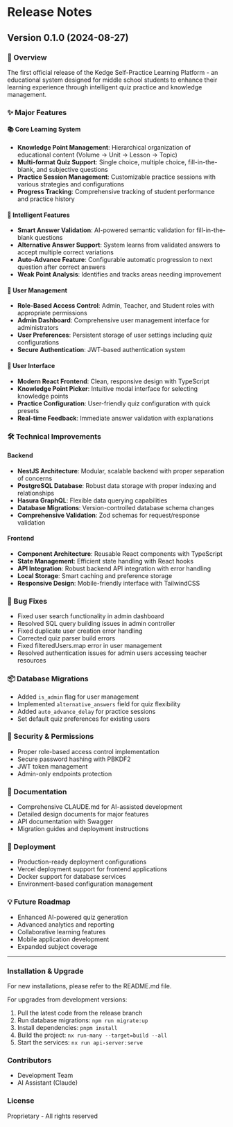 # Release Notes

## Version 0.1.0 (2024-08-27)

### 🎯 Overview

The first official release of the Kedge Self-Practice Learning Platform - an educational system designed for middle school students to enhance their learning experience through intelligent quiz practice and knowledge management.

### ✨ Major Features

#### 📚 Core Learning System
- **Knowledge Point Management**: Hierarchical organization of educational content (Volume → Unit → Lesson → Topic)
- **Multi-format Quiz Support**: Single choice, multiple choice, fill-in-the-blank, and subjective questions
- **Practice Session Management**: Customizable practice sessions with various strategies and configurations
- **Progress Tracking**: Comprehensive tracking of student performance and practice history

#### 🤖 Intelligent Features
- **Smart Answer Validation**: AI-powered semantic validation for fill-in-the-blank questions
- **Alternative Answer Support**: System learns from validated answers to accept multiple correct variations
- **Auto-Advance Feature**: Configurable automatic progression to next question after correct answers
- **Weak Point Analysis**: Identifies and tracks areas needing improvement

#### 👥 User Management
- **Role-Based Access Control**: Admin, Teacher, and Student roles with appropriate permissions
- **Admin Dashboard**: Comprehensive user management interface for administrators
- **User Preferences**: Persistent storage of user settings including quiz configurations
- **Secure Authentication**: JWT-based authentication system

#### 🎨 User Interface
- **Modern React Frontend**: Clean, responsive design with TypeScript
- **Knowledge Point Picker**: Intuitive modal interface for selecting knowledge points
- **Practice Configuration**: User-friendly quiz configuration with quick presets
- **Real-time Feedback**: Immediate answer validation with explanations

### 🛠 Technical Improvements

#### Backend
- **NestJS Architecture**: Modular, scalable backend with proper separation of concerns
- **PostgreSQL Database**: Robust data storage with proper indexing and relationships
- **Hasura GraphQL**: Flexible data querying capabilities
- **Database Migrations**: Version-controlled database schema changes
- **Comprehensive Validation**: Zod schemas for request/response validation

#### Frontend
- **Component Architecture**: Reusable React components with TypeScript
- **State Management**: Efficient state handling with React hooks
- **API Integration**: Robust backend API integration with error handling
- **Local Storage**: Smart caching and preference storage
- **Responsive Design**: Mobile-friendly interface with TailwindCSS

### 🐛 Bug Fixes
- Fixed user search functionality in admin dashboard
- Resolved SQL query building issues in admin controller
- Fixed duplicate user creation error handling
- Corrected quiz parser build errors
- Fixed filteredUsers.map error in user management
- Resolved authentication issues for admin users accessing teacher resources

### 📦 Database Migrations
- Added `is_admin` flag for user management
- Implemented `alternative_answers` field for quiz flexibility
- Added `auto_advance_delay` for practice sessions
- Set default quiz preferences for existing users

### 🔐 Security & Permissions
- Proper role-based access control implementation
- Secure password hashing with PBKDF2
- JWT token management
- Admin-only endpoints protection

### 📝 Documentation
- Comprehensive CLAUDE.md for AI-assisted development
- Detailed design documents for major features
- API documentation with Swagger
- Migration guides and deployment instructions

### 🚀 Deployment
- Production-ready deployment configurations
- Vercel deployment support for frontend applications
- Docker support for database services
- Environment-based configuration management

### 💡 Future Roadmap
- Enhanced AI-powered quiz generation
- Advanced analytics and reporting
- Collaborative learning features
- Mobile application development
- Expanded subject coverage

---

### Installation & Upgrade

For new installations, please refer to the README.md file.

For upgrades from development versions:
1. Pull the latest code from the release branch
2. Run database migrations: `npm run migrate:up`
3. Install dependencies: `pnpm install`
4. Build the project: `nx run-many --target=build --all`
5. Start the services: `nx run api-server:serve`

### Contributors
- Development Team
- AI Assistant (Claude)

### License
Proprietary - All rights reserved